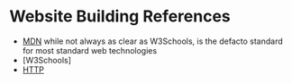 # Website Building References
 - [MDN](https://developer.mozilla.org/en-US/) while not always as clear as W3Schools, is the defacto standard for most standard web technologies
 - [W3Schools]
 - [HTTP](https://developer.mozilla.org/en-US/docs/Web/HTTP)